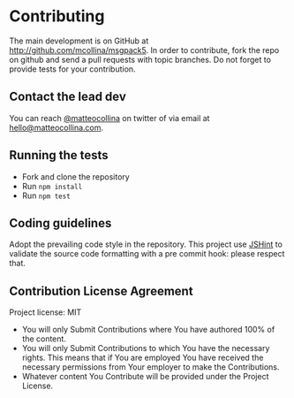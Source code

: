 Contributing
============

The main development is on GitHub at http://github.com/mcollina/msgpack5.
In order to contribute, fork the repo on github and send a pull requests with topic branches.
Do not forget to provide tests for your contribution.

Contact the lead dev
--------------------

You can reach [@matteocollina](http://twitter.com/matteocollina) on
twitter of via email at hello@matteocollina.com.

Running the tests
-------------

* Fork and clone the repository
* Run `npm install`
* Run `npm test`


Coding guidelines
----------------

Adopt the prevailing code style in the repository.
This project use [JSHint](http://www.jshint.com/) to validate the
source code formatting with a pre commit hook: please respect that.


Contribution License Agreement
----------------

Project license: MIT

* You will only Submit Contributions where You have authored 100% of
  the content.
* You will only Submit Contributions to which You have the necessary
  rights. This means that if You are employed You have received the
  necessary permissions from Your employer to make the Contributions.
* Whatever content You Contribute will be provided under the Project
  License.
